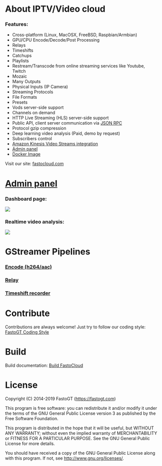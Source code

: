About IPTV/Video cloud
===============
### Features:
* Cross-platform (Linux, MacOSX, FreeBSD, Raspbian/Armbian)
* GPU/CPU Encode/Decode/Post Processing
* Relays
* Timeshifts
* Catchups
* Playlists
* Restream/Transcode from online streaming services like Youtube, Twitch
* Mozaic
* Many Outputs
* Physical Inputs (IP Camera)
* Streaming Protocols
* File Formats
* Presets
* Vods server-side support
* Channels on demand
* HTTP Live Streaming (HLS) server-side support
* Public API, client server communication via [JSON RPC](https://www.jsonrpc.org/specification)
* Protocol gzip compression
* Deep learning video analysis (Paid, demo by request)
* Subscribers control
* [Amazon Kinesis Video Streams integration](https://aws.amazon.com/kinesis/video-streams)
* [Admin panel](https://github.com/fastogt/iptv_admin)
* [Docker Image](https://hub.docker.com/r/fastogt/fastocloud)

Visit our site: [fastocloud.com](https://fastocloud.com)

[Admin panel](https://github.com/fastogt/iptv_admin)
==========
### Dashboard page:
![](https://fastocloud.com/static/images/dashboard.png)

### Realtime video analysis:
![](https://fastocloud.com/static/images/4_pic.png)

GStreamer Pipelines
==========
### [Encode (h264/aac)](https://fastocloud.com/static/examples/pipelines/encode.html)
### [Relay](https://fastocloud.com/static/examples/pipelines/relay.html)
### [Timeshift recorder](https://fastocloud.com/static/examples/pipelines/timeshift_rec.html)

Contribute
==========
Contributions are always welcome! Just try to follow our coding style: [FastoGT Coding Style](https://github.com/fastogt/fastonosql/wiki/Coding-Style)

Build
========
Build documentation: [Build FastoCloud](https://github.com/fastogt/fastocloud/wiki/Build)

License
=======

Copyright (C) 2014-2019 FastoGT (https://fastogt.com)

This program is free software: you can redistribute it and/or modify
it under the terms of the GNU General Public License version 3 as 
published by the Free Software Foundation.

This program is distributed in the hope that it will be useful,
but WITHOUT ANY WARRANTY; without even the implied warranty of
MERCHANTABILITY or FITNESS FOR A PARTICULAR PURPOSE.  See the
GNU General Public License for more details.

You should have received a copy of the GNU General Public License
along with this program. If not, see <http://www.gnu.org/licenses/>.
